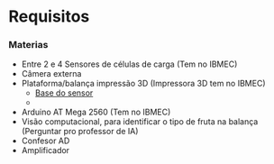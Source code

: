 # Requisitos

### Materias
- Entre 2 e 4 Sensores de células de carga (Tem no IBMEC)
- Câmera externa
- Plataforma/balança impressão 3D (Impressora 3D tem no IBMEC)
   - [Base do sensor](https://www.printables.com/model/374800-load-cell-scale-mount)
   - 
- Arduino AT Mega 2560 (Tem no IBMEC)
- Visão computacional, para identificar o tipo de fruta na balança (Perguntar pro professor de IA)
- Confesor AD
- Amplificador
